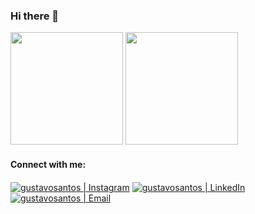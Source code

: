 ### Hi there 👋

 <div 
  <a href="https://github.com/visksz">
  <img height="180em" src="https://github-readme-stats.vercel.app/api?username=visksz&show_icons=true&theme=dracula&include_all_commits=true&count_private=true"/>
  <img height="180em" src="https://github-readme-stats.vercel.app/api/top-langs/?username=visksz&layout=compact&langs_count=7&theme=dracula"/>
</div

<img src="https://raw.githubusercontent.com/MicaelliMedeiros/micaellimedeiros/master/image/computer-illustration.png" min-width="400px" max-width="400px" width="400px" align="right" alt="Computador Gustavo Santos">


#### Connect with me:

[<img align="center" alt="gustavosantos | Instagram" src="https://img.shields.io/badge/Instagram-gustavosantos-blue?style=flat-square&logo=instagram" />][instagram]
[<img align="center" alt="gustavosantos | LinkedIn" src="https://img.shields.io/badge/LinkedIn-%20gustavosantos%20-blue?style=flat-square&logo=linkedin" />][linkedin]
[<img align="center" alt="gustavosantos | Email" src="https://img.shields.io/badge/Email-nerisgs20@gmail.com-blue?style=flat-square&logo=gmail" />][email]

<br />
<br />

[instagram]: https://www.instagram.com/guuztta/
[linkedin]: https://www.linkedin.com/in/gsantos20/
[email]: mailto:nerisgs20@gmail.com
